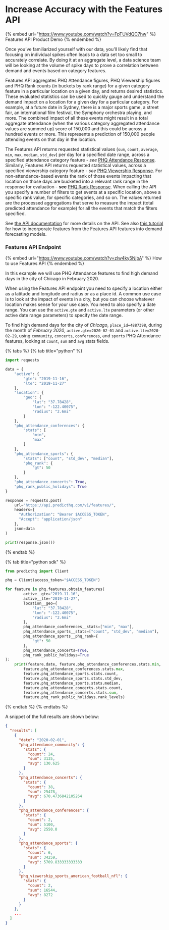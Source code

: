 # Increase Accuracy with the Features API

{% embed url="https://www.youtube.com/watch?v=FpTUVdQC7hw" %}
Features API Product Demo
{% endembed %}

Once you’ve familiarized yourself with our data, you’ll likely find that focusing on individual spikes often leads to a data set too small to accurately correlate. By doing it at an aggregate level, a data science team will be looking at the volume of spike days to prove a correlation between demand and events based on category features.

Features API aggregates PHQ Attendance figures, PHQ Viewership figures and PHQ Rank counts (in buckets by rank range) for a given category feature in a particular location on a given day, and returns desired statistics. These evaluated statistics can be used to quickly gauge and understand the demand impact on a location for a given day for a particular category. For example, at a future date in Sydney, there is a major sports game, a street fair, an international film festival, the Symphony orchestra playing, and more. The combined impact of all these events might result in a total aggregate attendance (when the various category aggregated attendance values are summed up) score of 150,000 and this could be across a hundred events or more. This represents a prediction of 150,000 people attending events on that day in the location.

The Features API returns requested statistical values (`sum`, `count`, `average`, `min`, `max`, `median`, `std_dev`) per day for a specified date range, across a specified attendance category feature - _see_ [PHQ Attendance Response](broken-reference). Similarly, Features API returns requested statistical values, across a specified viewership category feature - _see_ [PHQ Viewership Response](broken-reference). For non-attendance-based events the rank of those events impacting that location on those days are bucketed into a relevant rank range in the response for evaluation - **see** [PHQ Rank Response](broken-reference). When calling the API you specify a number of filters to get events at a specific location, above a specific rank value, for specific categories, and so on. The values returned are the processed aggregations that serve to measure the impact (total predicted attendance for example) for all the events that match the filters specified.

See [the API documentation](broken-reference) for more details on the API. See also [this tutorial](../tutorials/improving-demand-forecasting-models-with-event-features.md) for how to incorporate features from the Features API features into demand forecasting models.

### Features API Endpoint

{% embed url="https://www.youtube.com/watch?v=zlw4ky5NjbA" %}
How to use Features API
{% endembed %}

In this example we will use PHQ Attendance features to find high demand days in the city of Chicago in February 2020.

When using the Features API endpoint you need to specify a location either as a latitude and longitude and radius or as a place id. A common use case is to look at the impact of events in a city, but you can choose whatever location makes sense for your use case. You need to also specify a date range. You can use the `active.gte` and `active.lte` parameters (or other active date range parameters) to specify the date range.

To find high demand days for the city of _Chicago_, `place_id=4887398`, during the month of _February 2020_, `active.gte=2020-02-01` and `active.lte=2020-02-29`, using `community`, `concerts`, `conferences`, and `sports` PHQ Attendance features, looking at `count`, `sum` and `avg` stats fields.



{% tabs %}
{% tab title="python" %}
```python
import requests

data = {
    "active": {
        "gte": "2019-11-16",
        "lte": "2019-11-27"
    },
    "location": {
        "geo": {
            "lat": "37.78428",
            "lon": "-122.40075",
            "radius": "2.6mi"
        }
    },
    "phq_attendance_conferences": {
        "stats": [
            "min",
            "max"
        ]
    },
    "phq_attendance_sports": {
        "stats": ["count", "std_dev", "median"],
        "phq_rank": { 
            "gt": 50
        }    
    },
    "phq_attendance_concerts": True,
    "phq_rank_public_holidays": True
}

response = requests.post(
    url="https://api.predicthq.com/v1/features/",
    headers={
      "Authorization": "Bearer $ACCESS_TOKEN",
      "Accept": "application/json"
    },
    json=data
)

print(response.json())
```


{% endtab %}

{% tab title="python sdk" %}
```python
from predicthq import Client

phq = Client(access_token="$ACCESS_TOKEN")

for feature in phq.features.obtain_features(
        active__gte="2019-11-16",
        active__lte="2019-11-27",
        location__geo={
            "lat": "37.78428",
            "lon": "-122.40075",
            "radius": "2.6mi"
        },
        phq_attendance_conferences__stats=["min", "max"],
        phq_attendance_sports__stats=["count", "std_dev", "median"],
        phq_attendance_sports__phq_rank={
            "gt": 50
        },
        phq_attendance_concerts=True,
        phq_rank_public_holidays=True
):
    print(feature.date, feature.phq_attendance_conferences.stats.min, 
        feature.phq_attendance_conferences.stats.max,
        feature.phq_attendance_sports.stats.count,
        feature.phq_attendance_sports.stats.std_dev,
        feature.phq_attendance_sports.stats.median,
        feature.phq_attendance_concerts.stats.count,
        feature.phq_attendance_concerts.stats.sum,
        feature.phq_rank_public_holidays.rank_levels)
```


{% endtab %}
{% endtabs %}



A snippet of the full results are shown below:

```json
{
  "results": [
    {
      "date": "2020-02-01",
      "phq_attendance_community": {
        "stats": {
          "count": 24,
          "sum": 3135,
          "avg": 130.625
        }
      },
      "phq_attendance_concerts": {
        "stats": {
          "count": 38,
          "sum": 25478,
          "avg": 670.4736842105264
        }
      },
      "phq_attendance_conferences": {
        "stats": {
          "count": 2,
          "sum": 5100,
          "avg": 2550.0
        }
      },
      "phq_attendance_sports": {
        "stats": {
          "count": 6,
          "sum": 34259,
          "avg": 5709.833333333333
        }
      },
      "phq_viewership_sports_american_football_nfl": {
        "stats": {
          "count": 2,
          "sum": 16544,
          "avg": 8272
        }
      }
    },
    ...
  ]
}
```

